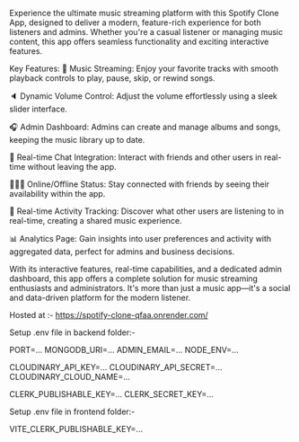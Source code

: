 Experience the ultimate music streaming platform with this Spotify Clone App, designed to deliver a modern, feature-rich experience for both listeners and admins. Whether you're a casual listener or managing music content, this app offers seamless functionality and exciting interactive features.

Key Features:
🎸 Music Streaming: Enjoy your favorite tracks with smooth playback controls to play, pause, skip, or rewind songs.

🔈 Dynamic Volume Control: Adjust the volume effortlessly using a sleek slider interface.

🎧 Admin Dashboard: Admins can create and manage albums and songs, keeping the music library up to date.

💬 Real-time Chat Integration: Interact with friends and other users in real-time without leaving the app.

👨🏼‍💼 Online/Offline Status: Stay connected with friends by seeing their availability within the app.

👀 Real-time Activity Tracking: Discover what other users are listening to in real-time, creating a shared music experience.

📊 Analytics Page: Gain insights into user preferences and activity with aggregated data, perfect for admins and business decisions.

With its interactive features, real-time capabilities, and a dedicated admin dashboard, this app offers a complete solution for music streaming enthusiasts and administrators. It's more than just a music app—it's a social and data-driven platform for the modern listener.


Hosted at :- https://spotify-clone-qfaa.onrender.com/


Setup .env file in backend folder:-

PORT=...
MONGODB_URI=...
ADMIN_EMAIL=...
NODE_ENV=...

CLOUDINARY_API_KEY=...
CLOUDINARY_API_SECRET=...
CLOUDINARY_CLOUD_NAME=...

CLERK_PUBLISHABLE_KEY=...
CLERK_SECRET_KEY=...

Setup .env file in frontend folder:-

VITE_CLERK_PUBLISHABLE_KEY=...
